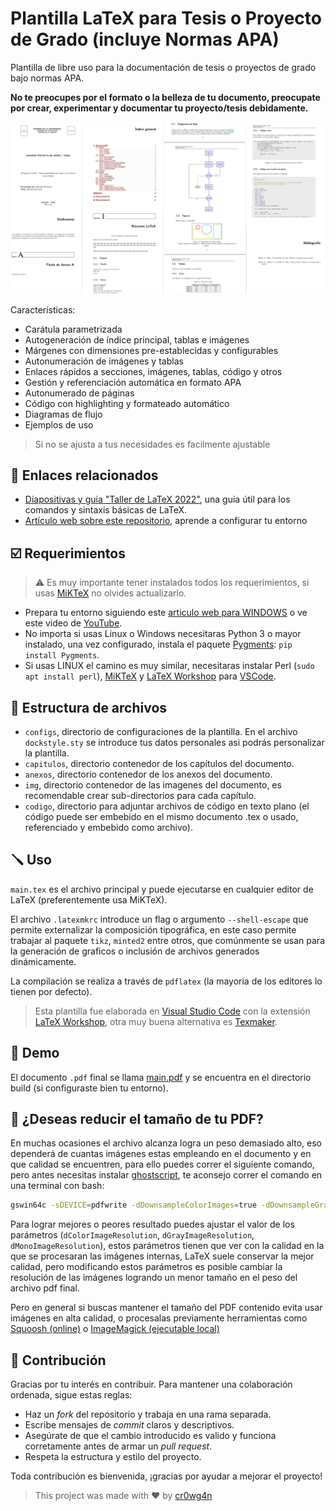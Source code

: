 # Plantilla LaTeX para Tesis o Proyecto de Grado (incluye Normas APA)

Plantilla de libre uso para la documentación de tesis o 
proyectos de grado bajo normas APA.

**No te preocupes por el formato o la belleza de tu documento, preocupate por crear, experimentar y documentar tu proyecto/tesis debidamente.**

![](https://github.com/cr0wg4n/plantilla-latex-proyecto-de-grado/blob/master/img/preview.png)

Características:
* Carátula parametrizada
* Autogeneración de índice principal, tablas e imágenes
* Márgenes con dimensiones pre-establecidas y configurables
* Autonumeración de imágenes y tablas
* Enlaces rápidos a secciones, imágenes, tablas, código y otros
* Gestión y referenciación automática en formato APA
* Autonumerado de páginas 
* Código con highlighting y formateado automático 
* Diagramas de flujo
* Ejemplos de uso

> Si no se ajusta a tus necesidades es facilmente ajustable

## 🔗 Enlaces relacionados
* [Diapositivas y guia "Taller de LaTeX 2022"](https://slides.com/cr0wg4n/taller-de-latex/edit), una guia útil para los comandos y sintaxis básicas de LaTeX.
* [Artículo web sobre este repositorio](https://cr0wg4n.medium.com/documenta-tu-proyecto-de-grado-con-latex-sin-morir-en-el-intento-ft-normas-apa-15bf50a2ee01), aprende a configurar tu entorno

## ☑️ Requerimientos
> ⚠️ Es muy importante tener instalados todos los requerimientos, si usas [MiKTeX](https://miktex.org/) no olvides actualizarlo.

* Prepara tu entorno siguiendo este [articulo web para WINDOWS](https://cr0wg4n.medium.com/latex-y-visual-studio-code-gu%C3%ADa-de-instalaci%C3%B3n-ca8bef3935e3) o ve este video de [YouTube](https://www.youtube.com/watch?v=KZbciURUYb4).
* No importa si usas Linux o Windows necesitaras Python 3 o mayor instalado, una vez configurado, instala el paquete [Pygments](https://pypi.org/project/Pygments/): `pip install Pygments`.
* Si usas LINUX el camino es muy similar, necesitaras instalar Perl (`sudo apt install perl`), [MiKTeX](https://miktex.org/) y [LaTeX Workshop](https://marketplace.visualstudio.com/items?itemName=James-Yu.latex-workshop) para [VSCode](https://code.visualstudio.com/).

## 🔀 Estructura de archivos

- ```configs```, directorio de configuraciones de la plantilla. En el archivo ```dockstyle.sty``` se introduce tus datos personales asi podrás personalizar la plantilla.
- ```capitulos```, directorio contenedor de los capítulos del documento.
- ```anexos```, directorio contenedor de los anexos del documento.
- ```img```, directorio contenedor de las imagenes del documento, es recomendable crear sub-directorios para cada capítulo.
- ```codigo```, directorio para adjuntar archivos de código en texto plano (el código puede ser embebido en el mismo documento .tex o usado, referenciado y embebido como archivo).

## 🪛 Uso 

```main.tex``` es el archivo principal y puede ejecutarse en cualquier editor
de LaTeX (preferentemente usa MiKTeX).

El archivo ```.latexmkrc``` introduce un flag o argumento ```--shell-escape``` que permite externalizar la composición tipográfica, en este caso permite trabajar al paquete `tikz`, `minted2` entre otros, que comúnmente se usan para la generación de graficos o inclusión de archivos generados dinámicamente.

La compilación se realiza a través de ```pdflatex``` (la mayoria de los editores lo tienen por defecto).

> Esta plantilla fue elaborada en [Visual Studio Code](https://code.visualstudio.com/) con la extensión [LaTeX Workshop](https://marketplace.visualstudio.com/items?itemName=James-Yu.latex-workshop), otra muy
buena alternativa es [Texmaker](https://www.xm1math.net/texmaker/).

## 🚀 Demo

El documento ```.pdf``` final se llama [main.pdf](https://github.com/cr0wg4n/plantilla-latex-proyecto-de-grado/blob/master/build/main.pdf) y se encuentra en el directorio build (si configuraste bien tu entorno).

## 🤔 ¿Deseas reducir el tamaño de tu PDF?

En muchas ocasiones el archivo alcanza logra un peso demasiado alto, eso dependerá de cuantas imágenes estas empleando en el documento y en que calidad se encuentren, para ello puedes correr el siguiente comando, pero antes necesitas 
instalar [ghostscript](https://www.ghostscript.com/), te aconsejo correr el comando en una terminal con bash:

```bash
gswin64c -sDEVICE=pdfwrite -dDownsampleColorImages=true -dDownsampleGrayImages=true -dDownsampleMonoImages=true -dColorImageResolution=300 -dGrayImageResolution=300 -dMonoImageResolution=300 -dColorImageDownsampleThreshold=1.0 -dGrayImageDownsampleThreshold=1.0 -dMonoImageDownsampleThreshold=1.0 -dCompatibilityLevel=1.4 -dNOPAUSE -dQUIET -dBATCH -sOutputFile=build/main-compressed.pdf build/main.pdf
```

Para lograr mejores o peores resultado puedes ajustar el valor de los parámetros (`dColorImageResolution`, `dGrayImageResolution`, `dMonoImageResolution`), estos parámetros tienen que ver con la calidad en la que se procesaran las imágenes internas, LaTeX suele conservar la mejor calidad, pero modificando estos parámetros es posible cambiar la resolución de las imágenes logrando un menor tamaño en el peso del archivo pdf final.

Pero en general si buscas mantener el tamaño del PDF contenido evita usar imágenes en alta calidad, o procesalas previamente herramientas como [Squoosh (online)](https://squoosh.app/) o [ImageMagick (ejecutable local)](https://www.imagemagick.org)

## 🤝 Contribución

Gracias por tu interés en contribuir. Para mantener una colaboración ordenada, sigue estas reglas:

- Haz un *fork* del repositorio y trabaja en una rama separada.
- Escribe mensajes de *commit* claros y descriptivos.
- Asegúrate de que el cambio introducido es valido y funciona corretamente antes de armar un *pull request*.
- Respeta la estructura y estilo del proyecto.

Toda contribución es bienvenida, ¡gracias por ayudar a mejorar el proyecto!


> This project was made with ❤️ by [cr0wg4n](https://www.lowleveltech.com/)